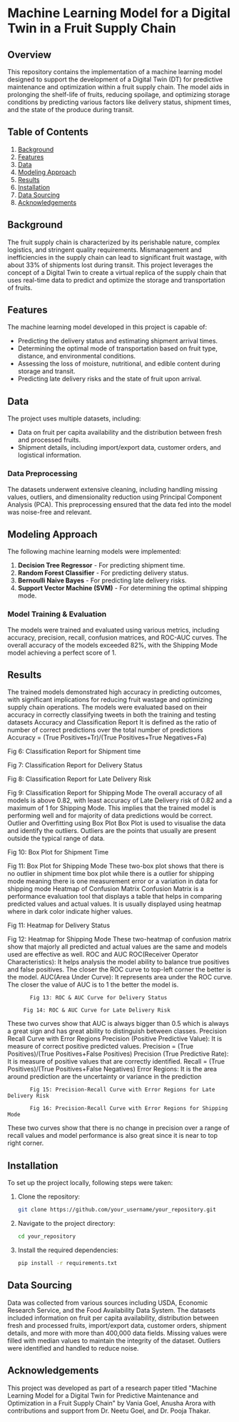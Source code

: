 # Machine Learning Model for a Digital Twin in a Fruit Supply Chain
 ## Overview

This repository contains the implementation of a machine learning model designed to support the development of a Digital Twin (DT) for predictive maintenance and optimization within a fruit supply chain. The model aids in prolonging the shelf-life of fruits, reducing spoilage, and optimizing storage conditions by predicting various factors like delivery status, shipment times, and the state of the produce during transit.

## Table of Contents
<ol>
  <li><a href="#background">Background</a></li>
  <li><a href="#features">Features</a></li>
  <li><a href="#data">Data</a></li>
  <li><a href="#modeling-approach">Modeling Approach</a></li>
  <li><a href="#results">Results</a></li>
  <li><a href="#installation">Installation</a></li>
  <li><a href="#Data Sourcing">Data Sourcing</a></li>
  <li><a href="#acknowledgements">Acknowledgements</a></li>
</ol>

## <a id="background"></a>Background

The fruit supply chain is characterized by its perishable nature, complex logistics, and stringent quality requirements. Mismanagement and inefficiencies in the supply chain can lead to significant fruit wastage, with about 33% of shipments lost during transit. This project leverages the concept of a Digital Twin to create a virtual replica of the supply chain that uses real-time data to predict and optimize the storage and transportation of fruits.

## <a id="features"></a>Features

The machine learning model developed in this project is capable of:
- Predicting the delivery status and estimating shipment arrival times.
- Determining the optimal mode of transportation based on fruit type, distance, and environmental conditions.
- Assessing the loss of moisture, nutritional, and edible content during storage and transit.
- Predicting late delivery risks and the state of fruit upon arrival.

## <a id="data"></a>Data

The project uses multiple datasets, including:
- Data on fruit per capita availability and the distribution between fresh and processed fruits.
- Shipment details, including import/export data, customer orders, and logistical information.

### Data Preprocessing

The datasets underwent extensive cleaning, including handling missing values, outliers, and dimensionality reduction using Principal Component Analysis (PCA). This preprocessing ensured that the data fed into the model was noise-free and relevant.

## <a id="modeling-approach"></a>Modeling Approach

The following machine learning models were implemented:

1. **Decision Tree Regressor** - For predicting shipment time.
2. **Random Forest Classifier** - For predicting delivery status.
3. **Bernoulli Naive Bayes** - For predicting late delivery risks.
4. **Support Vector Machine (SVM)** - For determining the optimal shipping mode.

### Model Training & Evaluation

The models were trained and evaluated using various metrics, including accuracy, precision, recall, confusion matrices, and ROC-AUC curves. The overall accuracy of the models exceeded 82%, with the Shipping Mode model achieving a perfect score of 1.

## <a id="results"></a>Results

The trained models demonstrated high accuracy in predicting outcomes, with significant implications for reducing fruit wastage and optimizing supply chain operations.
The models were evaluated based on their accuracy in correctly classifying tweets in both the training and testing datasets
Accuracy and Classification Report
It is defined as the ratio of number of correct predictions over the total number of predictions
Accuracy = (True Positives+Tr)/(True Positives+True Negatives+Fa)

  
Fig 6: Classification Report for Shipment time
 
Fig 7: Classification Report for Delivery Status
 
Fig 8: Classification Report for Late Delivery Risk
 
Fig 9: Classification Report for Shipping Mode
The overall accuracy of all models is above 0.82, with least accuracy of Late Delivery risk of 0.82 and a maximum of 1 for Shipping Mode. This implies that the trained model is performing well and for majority of data predictions would be correct.
Outlier and Overfitting using Box Plot
Box Plot is used to visualise the data and identify the outliers. Outliers are the points that usually are present outside the typical range of data.
 

   Fig 10: Box Plot for Shipment Time
 
Fig 11: Box Plot for Shipping Mode
These two-box plot shows that there is no outlier in shipment time box plot while there is a outlier for shipping mode meaning there is one measurement error or a variation in data for shipping mode
Heatmap of Confusion Matrix
Confusion Matrix is a performance evaluation tool that displays a table that helps in comparing predicted values and actual values. It is usually displayed using heatmap where in dark color indicate higher values.
 
   Fig 11: Heatmap for Delivery Status
 
Fig 12: Heatmap for Shipping Mode
These two-heatmap of confusion matrix show that majorly all predicted and actual values are the same and models used are effective as well. 
ROC and AUC
ROC(Receiver Operator Characteristics): It helps analysis the model ability to balance true positives and false positives. The closer the ROC curve to top-left corner the better is the model.
AUC(Area Under Curve): It represents area under the ROC curve. The closer the value of AUC is to 1 the better the model is.
 
           Fig 13: ROC & AUC Curve for Delivery Status
 
         Fig 14: ROC & AUC Curve for Late Delivery Risk
These two curves show that AUC is always bigger than 0.5 which is always a great sign and has great ability to distinguish between classes.
Precision Recall Curve with Error Regions
Precision (Positive Predictive Value): It is measure of correct positive predicted values.
Precision = (True Positives)/(True Positives+False Positives)
Precision (True Predictive Rate): It is measure of positive values that are correctly identified.
Recall = (True Positives)/(True Positives+False Negatives)
Error Regions: It is the area around prediction are  the uncertainty or variance in the prediction
 
           Fig 15: Precision-Recall Curve with Error Regions for Late Delivery Risk
 
           Fig 16: Precision-Recall Curve with Error Regions for Shipping Mode
These two curves show that there is no change in precision over a range of recall values and model performance is also great since it is near to top right corner.


## <a id="installation"></a>Installation

To set up the project locally, following steps were taken:

1. Clone the repository:
    ```bash
    git clone https://github.com/your_username/your_repository.git
    ```
2. Navigate to the project directory:
    ```bash
    cd your_repository
    ```
3. Install the required dependencies:
    ```bash
    pip install -r requirements.txt
    ```
## <a id="Data Sourcing"></a>Data Sourcing 

Data was collected from various sources including USDA, Economic Research Service, and the Food Availability Data System. The datasets included information on fruit per capita availability, distribution between fresh and processed fruits, import/export data, customer orders, shipment details, and more with more than 400,000 data fields. Missing values were filled with median values to maintain the integrity of the dataset. Outliers were identified and handled to reduce noise.

## <a id="acknowledgements"></a>Acknowledgements
This project was developed as part of a research paper titled "Machine Learning Model for a Digital Twin for Predictive Maintenance and Optimization in a Fruit Supply Chain" by Vania Goel, Anusha Arora with contributions and support from Dr. Neetu Goel, and Dr. Pooja Thakar.

